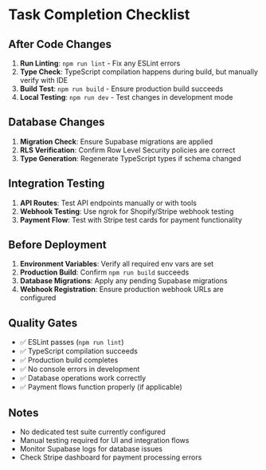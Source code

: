 # Task Completion Checklist

## After Code Changes
1. **Run Linting**: `npm run lint` - Fix any ESLint errors
2. **Type Check**: TypeScript compilation happens during build, but manually verify with IDE
3. **Build Test**: `npm run build` - Ensure production build succeeds
4. **Local Testing**: `npm run dev` - Test changes in development mode

## Database Changes
1. **Migration Check**: Ensure Supabase migrations are applied
2. **RLS Verification**: Confirm Row Level Security policies are correct
3. **Type Generation**: Regenerate TypeScript types if schema changed

## Integration Testing
1. **API Routes**: Test API endpoints manually or with tools
2. **Webhook Testing**: Use ngrok for Shopify/Stripe webhook testing
3. **Payment Flow**: Test with Stripe test cards for payment functionality

## Before Deployment
1. **Environment Variables**: Verify all required env vars are set
2. **Production Build**: Confirm `npm run build` succeeds
3. **Database Migrations**: Apply any pending Supabase migrations
4. **Webhook Registration**: Ensure production webhook URLs are configured

## Quality Gates
- ✅ ESLint passes (`npm run lint`)
- ✅ TypeScript compilation succeeds
- ✅ Production build completes
- ✅ No console errors in development
- ✅ Database operations work correctly
- ✅ Payment flows function properly (if applicable)

## Notes
- No dedicated test suite currently configured
- Manual testing required for UI and integration flows
- Monitor Supabase logs for database issues
- Check Stripe dashboard for payment processing errors